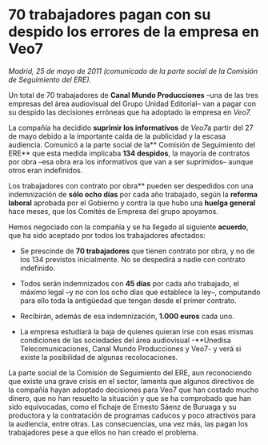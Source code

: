 # 70 trabajadores pagan con su despido los errores de la empresa en Veo7

*Madrid, 25 de mayo de 2011 (comunicado de la parte social de la Comisión de Seguimiento del ERE).*

Un total de 70 trabajadores de **Canal Mundo Producciones** –una de las tres empresas del área audiovisual del Grupo Unidad Editorial– van a pagar con su despido las decisiones erróneas que ha adoptado la empresa en *Veo7.*

La compañía ha decidido **suprimir los informativos** de *Veo7*a partir del 27 de mayo debido a la importante caída de la publicidad y la escasa audiencia. Comunicó a la parte social de la** Comisión de Seguimiento del ERE** que esta medida implicaba **134 despidos**, la mayoría de contratos por obra –esa obra era los informativos que van a ser suprimidos– aunque otros eran indefinidos.

Los trabajadores con contrato por obra** pueden ser despedidos con una indemnización de **sólo ocho días** por cada año trabajado, según la **reforma laboral** aprobada por el Gobierno y contra la que hubo una **huelga general** hace meses, que los Comités de Empresa del grupo apoyamos.

Hemos negociado con la compañía y se ha llegado al siguiente **acuerdo**, que ha sido aceptado por todos los trabajadores afectados:

- Se prescinde de **70 trabajadores** que tienen contrato por obra, y no de los 134 previstos inicialmente. No se despedirá a nadie con contrato indefinido.

- Todos serán indemnizados con **45 días** por cada año trabajado, el máximo legal –y no con los ocho días que establece la ley–, computando para ello toda la antigüedad que tengan desde el primer contrato.

- Recibirán, además de esa indemnización, **1.000 euros** cada uno.

- La empresa estudiará la baja de quienes quieran irse con esas mismas condiciones de las sociedades del área audiovisual -**Unedisa Telecomunicaciones, Canal Mundo Producciones y Veo7- y verá si existe la posibilidad de algunas recolocaciones.

La parte social de la Comisión de Seguimiento del ERE, aun reconociendo que existe una grave crisis en el sector, lamenta que algunos directivos de la compañía hayan adoptado decisiones para Veo7 que han costado mucho dinero, que no han resuelto la situación y que se ha comprobado que han sido equivocadas, como el fichaje de Ernesto Sáenz de Buruaga y su productora y la contratación de programas caducos y poco atractivos para la audiencia, entre otras. Las consecuencias, una vez más, las pagan los trabajadores pese a que ellos no han creado el problema.
